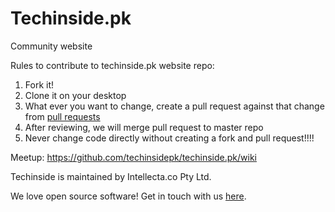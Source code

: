 # Techinside.pk
Community website 

Rules to contribute to techinside.pk website repo:

1. Fork it!
2. Clone it on your desktop
3. What ever you want to change, create a pull request against that change from [pull requests](https://github.com/Intellectaco/techinside.pk/pulls)
4. After reviewing, we will merge pull request to master repo
4. Never change code directly without creating a fork and pull request!!!!


Meetup: https://github.com/techinsidepk/techinside.pk/wiki



Techinside is maintained by Intellecta.co Pty Ltd.

We love open source software!
Get in touch with us [here][contact].

[contact]: https://intellecta.co/contact?utm_source=github
